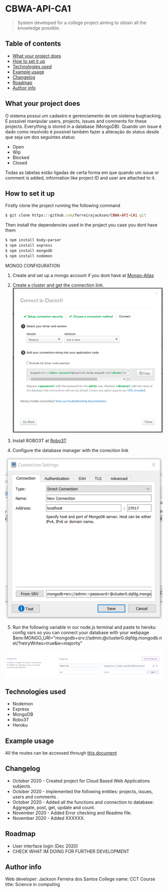 
# CBWA-API-CA1
> System developed for a college project aiming to obtain all the knowledge possible.

## Table of contents
* [What your project does](#what-your-project-does)
* [How to set it up](#How-to-set-it-up)
* [Technologies used](#technologies-used)
* [Example usage](#example-usage)
* [Changelog](#changelog)
* [Roadmap](#roadmap)
* [Author info](#author-info)

## What your project does
O sistema possui um cadastro e gerenciamento de um sistema bugtracking. É possível manipular users, projects, issues and comments for these projects. Everything is stored in a database (MongoDB). Quando um issue é dado como resolvido é possivel também fazer a alteração do status desde que seja um dos seguintes status:

* Open
* Wip
* Blocked
* Closed

Todas as tabelas estão ligadas de certa forma em que quando um issue or comment is added, information like project ID and user are attached to it.

## How to set it up
Firstly clone the project running the following command
```ruby
$ git clone https://github.com/ferreirajackson/CBWA-API-CA1.git
```

Then install the dependencies used in the project you case you dont have them
```ruby
$ npm install body-parser
$ npm install express
$ npm install mongodb
$ npm install nodemon
```
MONGO CONFIGURATION
1. Create and set up a mongo account if you dont have at [Mongo-Atlas](https://www.mongodb.com/cloud/atlas)


2. Create a cluster and get the connection link.
![cluster](./instructions/cluster.png)

3. Install ROBO3T at [Robo3T](https://robomongo.org/)

4. Configure the database manager with the conection link

![robo](./instructions/robo.png)

5. Run the following variable in our node.js terminal and paste to heroku config vars so you can connect your database with your webpage
$env:MONGO_URI="mongodb+srv://admin:<password>@cluster0.dqfdg.mongodb.net/<dbname>?retryWrites=true&w=majority"
  
![heroku](./instructions/heroku.png)

## Technologies used
* Nodemon
* Express
* MongoDB
* Robo3T
* Heroku

## Example usage
All the routes can be accessed through [this document](./instructions/REQUESTS_URL.docx)

## Changelog
* October 2020 - Created project for Cloud Based Web Applications subjects.
* October 2020 - Implemented the following entities: projects, issues, users and comments .
* October 2020 - Added all the functions and connection to database: Aggregate, post, get, update and count.
* November 2020 - Added Error checking and Readme file.
* November 2020 - Added XXXXXX.

## Roadmap
* User interface login (Dec 2020)
* CHECK WHAT IM DOING FOR FURTHER DEVELOPMENT

## Author info
Web developer: Jackson Ferreira dos Santos
College name: CCT
Course title: Science in computing



